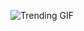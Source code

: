 
<!-- GIF_SECTION -->
![Trending GIF](https://media3.giphy.com/media/v1.Y2lkPThiYjIxNzcyczY5OTZ1cDZoYXBtdmhha2tvaG1sNzY5bXRyb3FiZDdweTIyazlobyZlcD12MV9naWZzX3NlYXJjaCZjdD1n/aQ6ya20vAFJdUH3M5D/giphy.gif)
<!-- END_GIF_SECTION -->
